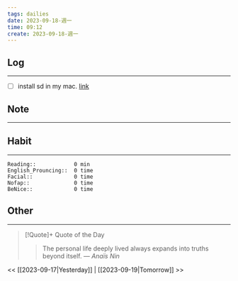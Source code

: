 ```yaml
---
tags: dailies  
date: 2023-09-18-週一
time: 09:12
create: 2023-09-18-週一
---
```


## Log
---
- [ ] install sd in my mac. [link](https://stable-diffusion-art.com/install-mac/)

## Note
---

## Habit
---
```
Reading::            0 min
English_Prouncing::  0 time
Facial::             0 time
Nofap::              0 time
BeNice::             0 time

```
## Other
---

> [!Quote]+ Quote of the Day
> > The personal life deeply lived always expands into truths beyond itself.
> — <cite>Anaïs Nin</cite>

<< [[2023-09-17|Yesterday]] | [[2023-09-19|Tomorrow]] >>